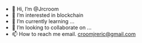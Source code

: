 - 👋 Hi, I’m @Jrcroom
- 👀 I’m interested in blockchain 
- 🌱 I’m currently learning ...
- 💞️ I’m looking to collaborate on ...
- 📫 How to reach me email. croomjreric@gmail.com 

<!---
Jrcroom/Jrcroom is a ✨ special ✨ repository because its `README.md` (this file) appears on your GitHub profile.
You can click the Preview link to take a look at your changes.
--->
